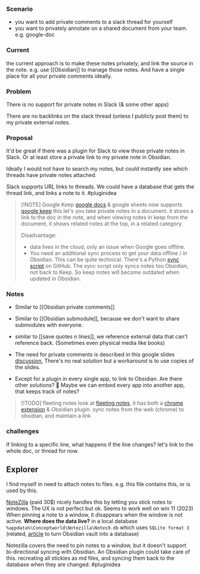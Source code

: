 ### Scenario
- you want to add private comments to a slack thread for yourself
- you want to privately annotate on a shared document from your team. e.g. google-doc

### Current
the current approach is to make these notes privately, and link the source in the note. e.g. use [[Obsidian]] to manage those notes.
And have a single place for all your private comments ideally.

### Problem
There is no support for private notes in Slack (& some other apps)

There are no backlinks on the slack thread (unless I publicly post them) to my private external notes.

### Proposal
It'd be great if there was a plugin for Slack to view those private notes in Slack.
Or at least store a private link to my private note in Obsidian.

Ideally I would not have to search my notes, but could instantly see which threads have private notes attached.

Slack supports URL links to threads. We could have a database that gets the thread link, and links a note to it.
#pluginidea

> [!NOTE] Google Keep
> [google docs](https://docs.google.com/) & google sheets now supports [google keep](https://www.google.com/keep/)
> this let's you take private notes in a document. it stores a link to the doc in the note, and when viewing notes in keep from the document, it shows related notes at the top, in a related category.
> 
> Disadvantage: 
> - data lives in the cloud, only an issue when Google goes offline.
> - You need an additional sync process to get your data offline / in Obsidian. This can be quite technical. There's a Python [sync script](https://github.com/djsudduth/keep-it-markdown) on GitHub.
>   The sync script only syncs notes too Obsidian, not back to Keep. So keep notes will become outdated when updated in Obsidian.

### Notes
- Similar to [[Obsidian private comments]]
- Similar to [[Obsidian submodule]], because we don't want to share submodules with everyone.
- similar to [[save quotes n lines]], we reference external data that can't reference back. (Sometimes even physical media like books)
- The need for private comments is described in this google slides [discussion](https://support.google.com/edu/classroom/thread/13728889), There's no real solution but a workaround is to use copies of the slides.

- Except for a plugin in every single app, to link to Obsidian. Are there other solutions? 🤔
  Maybe we can embed every app into another app, that keeps track of notes?

> [!TODO] fleeting notes
> look at [fleeting notes](https://www.fleetingnotes.app/), it has both a [chrome extension](https://chrome.google.com/webstore/detail/fleeting-notes/gcplhmogdjioeaenmehmapbdonklmdnc) & Obsidian plugin.
> sync notes from the web (chrome) to obsidian, and maintain a link

### challenges
If linking to a specific line, what happens if the line changes?
let's link to the whole doc, or thread for now.

## Explorer
I find myself in need to attach notes to files.
e.g. this file contains this, or is used by this.

[NoteZilla](https://www.conceptworld.com/Notezilla/Sticky-Notes-For-Windows) (paid 30$) nicely handles this by letting you stick notes to windows.
The UX is not perfect but ok. Seems to work well on win 11 (2023)
When pinning a note to a window, it disappears when the window is not active.
**Where does the data live?**
in a local database `%appdata%\Conceptworld\Notezilla\Notes9.db`
which uses `SQLite format 3`
(related,  [article](https://www.makeuseof.com/obsidian-dataview-notes-guide/) to turn Obsidian vault into a database)

Notezilla covers the need to pin notes to a window, but it doesn't support bi-directional syncing with Obsidian. An Obsidian plugin could take care of this.
recreating all stickies as md files, and syncing them back to the database when they are changed.
#pluginidea